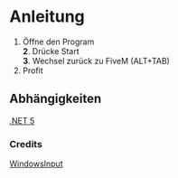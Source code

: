 # Anleitung
1. Öffne den Program  
**2**. Drücke Start  
**3**. Wechsel zurück zu FiveM (ALT+TAB)  
4. Profit

## Abhängigkeiten 
[.NET 5](https://dotnet.microsoft.com/download/dotnet/5.0/runtime)

### Credits
[WindowsInput](https://github.com/MediatedCommunications/WindowsInput)

